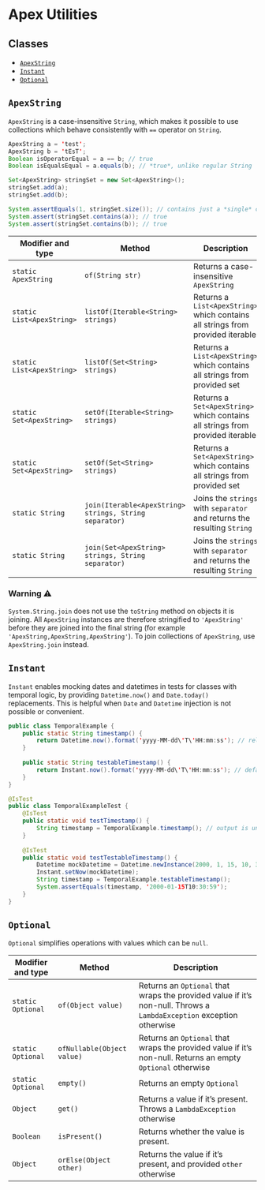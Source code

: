 # Apex Utilities

## Classes

- [`ApexString`](#apex-string)
- [`Instant`](#instant)
- [`Optional`](#optional)

## `ApexString`
<a name="apex-string"></a>

`ApexString` is a case-insensitive `String`, which makes it possible to use collections which behave consistently with `==` operator on `String`.

```java
ApexString a = 'test';
ApexString b = 'tEsT';
Boolean isOperatorEqual = a == b; // true
Boolean isEqualsEqual = a.equals(b); // *true*, unlike regular String

Set<ApexString> stringSet = new Set<ApexString>();
stringSet.add(a);
stringSet.add(b);

System.assertEquals(1, stringSet.size()); // contains just a *single* case-insensitive element, unlike regular String!
System.assert(stringSet.contains(a)); // true
System.assert(stringSet.contains(b)); // true
```

| Modifier and type | Method | Description |
|-------------------|--------|-------------|
| `static ApexString` | `of(String str)` | Returns a case-insensitive `ApexString` |
| `static List<ApexString>` | `listOf(Iterable<String> strings)` | Returns a `List<ApexString>` which contains all strings from provided iterable |
| `static List<ApexString>` | `listOf(Set<String> strings)` | Returns a `List<ApexString>` which contains all strings from provided set |
| `static Set<ApexString>` | `setOf(Iterable<String> strings)` | Returns a `Set<ApexString>` which contains all strings from provided iterable |
| `static Set<ApexString>` | `setOf(Set<String> strings)` | Returns a `Set<ApexString>` which contains all strings from provided set |
| `static String` | `join(Iterable<ApexString> strings, String separator)` | Joins the `strings` with `separator` and returns the resulting `String` |
| `static String` | `join(Set<ApexString> strings, String separator)` | Joins the `strings` with `separator` and returns the resulting `String` |

### Warning :warning:

`System.String.join` does not use the `toString` method on objects it is joining. All `ApexString` instances are therefore stringified to `'ApexString'` before they are joined into the final string (for example `'ApexString,ApexString,ApexString'`). To join collections of `ApexString`, use `ApexString.join` instead.

## `Instant`
<a name="instant"></a>

`Instant` enables mocking dates and datetimes in tests for classes with temporal logic, by providing `Datetime.now()` and `Date.today()` replacements. This is helpful when `Date` and `Datetime` injection is not possible or convenient.

```java
public class TemporalExample {
    public static String timestamp() {
        return Datetime.now().format('yyyy-MM-dd\'T\'HH:mm:ss'); // relies on current datetime provided by System.Datetime
    }
    
    public static String testableTimestamp() {
        return Instant.now().format('yyyy-MM-dd\'T\'HH:mm:ss'); // defaults to current datetime, but can be overriden in test
    }
}

@IsTest
public class TemporalExampleTest {
    @IsTest
    public static void testTimestamp() {
        String timestamp = TemporalExample.timestamp(); // output is untestable
    }
    
    @IsTest
    public static void testTestableTimestamp() {
        Datetime mockDatetime = Datetime.newInstance(2000, 1, 15, 10, 30, 59);
        Instant.setNow(mockDatetime);
        String timestamp = TemporalExample.testableTimestamp();
        System.assertEquals(timestamp, '2000-01-15T10:30:59');
    }
}
```


## `Optional`
<a name="optional"></a>

`Optional` simplifies operations with values which can be `null`.

| Modifier and type | Method | Description |
|-------------------|--------|-------------|
| `static Optional` | `of(Object value)` | Returns an `Optional` that wraps the provided value if it’s non-null. Throws a `LambdaException` exception otherwise |
| `static Optional` | `ofNullable(Object value)` | Returns an `Optional` that wraps the provided value if it’s non-null. Returns an empty `Optional` otherwise |
| `static Optional` | `empty()` | Returns an empty `Optional` |
| `Object` | `get()` | Returns a value if it’s present. Throws a `LambdaException` otherwise |
| `Boolean` | `isPresent()` | Returns whether the value is present.
| `Object` | `orElse(Object other)` | Returns the value if it’s present, and provided `other` otherwise |

